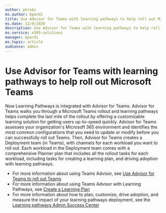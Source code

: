 ```yaml
---
author: pkrebs
ms.author: bpardi
title: Use Advisor for Teams with learning pathways to help roll out Microsoft Teams
ms.date: 12/9/2020
description: Use Advisor for Teams with learning pathways to help roll out Microsoft Teams 
ms.service: o365-solutions
manager: bpardi
ms.topic: article
audience: admin
---
```


# Use Advisor for Teams with learning pathways to help roll out Microsoft Teams
Now Learning Pathways is integrated with Advisor for Teams. Advisor for Teams walks you through a Microsoft Teams rollout and learning pathways helps complete the last mile of the rollout by offering a customizable learning solution for getting users up-to-speed quickly. Advisor for Teams assesses your organization's Microsoft 365 environment and identifies the most common configurations that you need to update or modify before you can successfully roll out Teams. Then, Advisor for Teams creates a Deployment team (in Teams), with channels for each workload you want to roll out. Each workload in the Deployment team comes with a comprehensive Planner plan that includes all the rollout tasks for each workload, including tasks for creating a learning plan, and driving adoption with learning pathways.

- For more information about using Teams Advisor, see [Use Advisor for Teams to roll out Teams](/microsoftteams/use-advisor-teams-roll-out)
- For more information about using Teams Advisor with Learning Pathways, see [Create a Learning Plan](/microsoftteams/use-advisor-teams-roll-out#create-a-learning-plan)
- For more information about how to plan, customize, drive adoption, and measure the impact of your learning pathways deployment, see the [Learning pathways Admin Success Center](custom_successcenter.md)